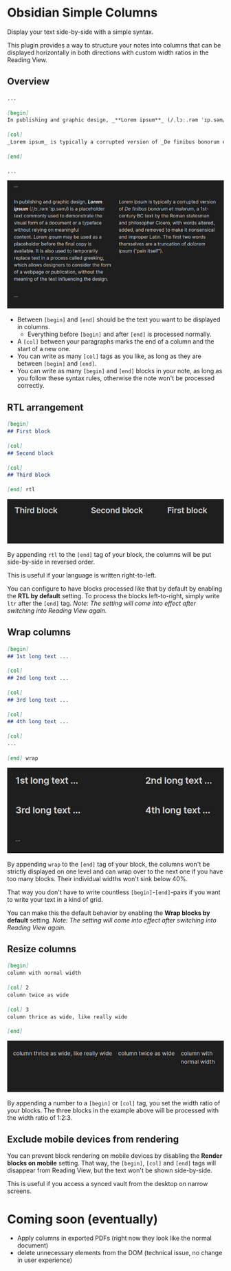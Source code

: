 # Obsidian Simple Columns
Display your text side-by-side with a simple syntax.

This plugin provides a way to structure your notes into columns that can be displayed horizontally in both directions with custom width ratios in the Reading View.

## Overview
```md
...

[begin]
In publishing and graphic design, _**Lorem ipsum**_ (/ˌlɔː.rəm ˈɪp.səm/) is a placeholder text commonly used to demonstrate the visual form of a document or a typeface without relying on meaningful content. _Lorem ipsum_ may be used as a placeholder before the final copy is available. It is also used to temporarily replace text in a process called greeking, which allows designers to consider the form of a webpage or publication, without the meaning of the text influencing the design.

[col]
_Lorem ipsum_ is typically a corrupted version of _De finibus bonorum et malorum_, a 1st-century BC text by the Roman statesman and philosopher Cicero, with words altered, added, and removed to make it nonsensical and improper Latin. The first two words themselves are a truncation of _dolorem ipsum_ ("pain itself").

[end]

...
```

![screenshot](example_1.png)

- Between `[begin]` and `[end]` should be the text you want to be displayed in columns.
    - Everything before `[begin]` and after `[end]` is processed normally.
- A `[col]` between your paragraphs marks the end of a column and the start of a new one.
- You can write as many `[col]` tags as you like, as long as they are between `[begin]` and `[end]`.
- You can write as many `[begin]` and `[end]` blocks in your note, as long as you follow these syntax rules, otherwise the note won't be processed correctly.

## RTL arrangement
```md
[begin]
## First block

[col]
## Second block

[col]
## Third block

[end] rtl
```

![screenshot](example_2.png)

By appending `rtl` to the `[end]` tag of your block, the columns will be put side-by-side in reversed order.

This is useful if your language is written right-to-left.

You can configure to have blocks processed like that by default by enabling the **RTL by default** setting. To process the blocks left-to-right, simply write `ltr` after the `[end]` tag. *Note: The setting will come into effect after switching into Reading View again.*

## Wrap columns
```md
[begin]
## 1st long text ...

[col]
## 2nd long text ...

[col]
## 3rd long text ...

[col]
## 4th long text ...

[col]
...

[end] wrap
```

![screenshot](example_3.png)

By appending `wrap` to the `[end]` tag of your block, the columns won't be strictly displayed on one level and can wrap over to the next one if you have too many blocks. Their individual widths won't sink below 40%.

That way you don't have to write countless `[begin]`-`[end]`-pairs if you want to write your text in a kind of grid.

You can make this the default behavior by enabling the **Wrap blocks by default** setting. *Note: The setting will come into effect after switching into Reading View again.*

## Resize columns
```md
[begin]
column with normal width

[col] 2
column twice as wide

[col] 3
column thrice as wide, like really wide

[end]
```

![screenshot](example_4.png)

By appending a number to a `[begin]` or `[col]` tag, you set the width ratio of your blocks. The three blocks in the example above will be processed with the width ratio of 1:2:3.

## Exclude mobile devices from rendering
You can prevent block rendering on mobile devices by disabling the **Render blocks on mobile** setting. That way, the `[begin]`, `[col]` and `[end]` tags will disappear from Reading View, but the text won't be shown side-by-side.

This is useful if you access a synced vault from the desktop on narrow screens.

# Coming soon (eventually)
- Apply columns in exported PDFs (right now they look like the normal document)
- delete unnecessary elements from the DOM (technical issue, no change in user experience)